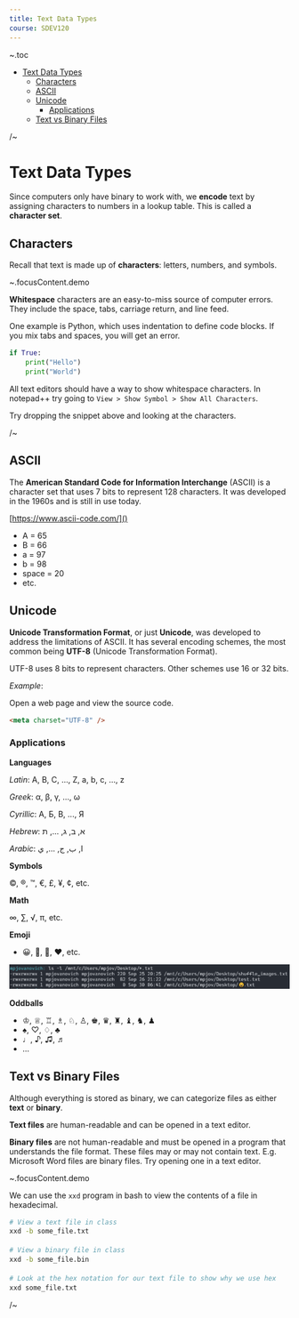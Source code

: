 ```yaml
---
title: Text Data Types
course: SDEV120
---
```


~.toc

- [Text Data Types](#text-data-types)
  - [Characters](#characters)
  - [ASCII](#ascii)
  - [Unicode](#unicode)
    - [Applications](#applications)
  - [Text vs Binary Files](#text-vs-binary-files)

/~

# Text Data Types

Since computers only have binary to work with, we **encode** text by assigning characters to numbers in a lookup table. This is called a **character set**.

## Characters

Recall that text is made up of **characters**: letters, numbers, and symbols.

~.focusContent.demo

**Whitespace** characters are an easy-to-miss source of computer errors. They include the space, tabs, carriage return, and line feed.

One example is Python, which uses indentation to define code blocks. If you mix tabs and spaces, you will get an error.

```python
if True:
	print("Hello")
    print("World")
```

All text editors should have a way to show whitespace characters. In notepad++ try going to `View > Show Symbol > Show All Characters`.

Try dropping the snippet above and looking at the characters.

/~

## ASCII

The **American Standard Code for Information Interchange** (ASCII) is a character set that uses 7 bits to represent 128 characters. It was developed in the 1960s and is still in use today.

[https://www.ascii-code.com/]()

- A = 65
- B = 66
- a = 97
- b = 98
- space = 20
- etc.

## Unicode

**Unicode Transformation Format**, or just **Unicode**, was developed to address the limitations of ASCII. It has several encoding schemes, the most common being **UTF-8** (Unicode Transformation Format).

UTF-8 uses 8 bits to represent characters. Other schemes use 16 or 32 bits.

_Example_:

Open a web page and view the source code.

```html
<meta charset="UTF-8" />
```

### Applications

**Languages**

_Latin_: A, B, C, ..., Z, a, b, c, ..., z

_Greek_: α, β, γ, ..., ω

_Cyrillic_: А, Б, В, ..., Я

_Hebrew_: א, ב, ג, ..., ת

_Arabic_: ا, ب, ج, ..., ي

**Symbols**

©, ®, ™, €, £, ¥, ¢, etc.

**Math**

∞, ∑, √, π, etc.

**Emoji**

- 😀, 🎉, 🚀, ❤️, etc.

![emoji file](images/emoji_file.png)

**Oddballs**

- ♔, ♕, ♖, ♗, ♘, ♙, ♚, ♛, ♜, ♝, ♞, ♟
- ♠, ♡, ♢, ♣
- ♩, ♪, ♫, ♬
- ...

## Text vs Binary Files

Although everything is stored as binary, we can categorize files as either **text** or **binary**.

**Text files** are human-readable and can be opened in a text editor.

**Binary files** are not human-readable and must be opened in a program that understands the file format. These files may or may not contain text. E.g. Microsoft Word files are binary files. Try opening one in a text editor.

~.focusContent.demo

We can use the `xxd` program in bash to view the contents of a file in hexadecimal.

```bash
# View a text file in class
xxd -b some_file.txt

# View a binary file in class
xxd -b some_file.bin

# Look at the hex notation for our text file to show why we use hex
xxd some_file.txt
```

/~
